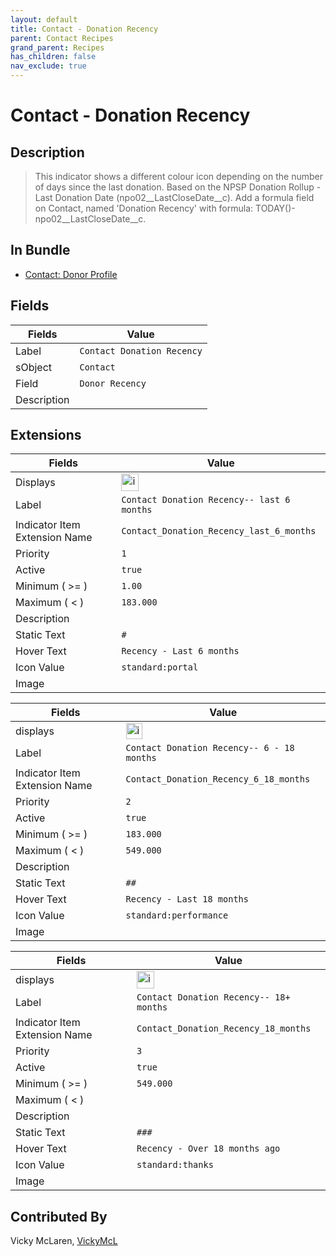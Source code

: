 ```yaml
---
layout: default
title: Contact - Donation Recency
parent: Contact Recipes
grand_parent: Recipes
has_children: false
nav_exclude: true
---
```


# Contact - Donation Recency

## Description

> This indicator shows a different colour icon depending on the number of days since the last donation. Based on the NPSP Donation Rollup - Last Donation Date (npo02__LastCloseDate__c). Add a formula field on Contact, named 'Donation Recency' with formula: TODAY()- npo02__LastCloseDate__c.  

## In Bundle
* [Contact: Donor Profile](../contact/bundle-contact-donor-profile.md)

## Fields
| Fields | Value | 
|-----------|-----------|
|Label|`Contact Donation Recency`|
|sObject|`Contact`|
|Field|`Donor Recency`|
|Description|


## Extensions

| Fields | Value |
|-----------|-----------|
|Displays|<img width="28" alt="image" src="https://user-images.githubusercontent.com/122455058/228932794-989ce0b4-7a2a-4f16-b6bd-6b210472c6ae.png">|
|Label|`Contact Donation Recency-- last 6 months`|
|Indicator Item Extension Name|`Contact_Donation_Recency_last_6_months`|
|Priority|`1`|
|Active|`true`|
|Minimum ( >= )|`1.00`|
|Maximum ( < )|`183.000`|
|Description|
|Static Text|`#`|
|Hover Text|`Recency - Last 6 months`|
|Icon Value|`standard:portal`|
|Image|



| Fields | Value |
|-----------|-----------|
|displays|<img width="26" alt="image" src="https://user-images.githubusercontent.com/122455058/228933769-7477bbc5-67a1-4ce5-b147-c1106bbc9f32.png">|
|Label|`Contact Donation Recency-- 6 - 18 months`|
|Indicator Item Extension Name|`Contact_Donation_Recency_6_18_months`|
|Priority|`2`|
|Active|`true`|
|Minimum ( >= )|`183.000`|
|Maximum ( < )|`549.000`|
|Description|
|Static Text|`##`
|Hover Text|`Recency - Last 18 months`|
|Icon Value|`standard:performance`
|Image|



| Fields | Value |
|-----------|-----------|
|displays|<img width="28" alt="image" src="https://user-images.githubusercontent.com/122455058/228934425-18d4eba7-25f6-491e-86f7-809501c687be.png">|
|Label|`Contact Donation Recency-- 18+ months`|
|Indicator Item Extension Name|`Contact_Donation_Recency_18_months`|
|Priority|`3`|
|Active|`true`|
|Minimum ( >= )|`549.000`|
|Maximum ( < )
|Description|
|Static Text|`###`
|Hover Text|`Recency - Over 18 months ago`|
|Icon Value|`standard:thanks`
|Image|

## Contributed By
Vicky McLaren, [VickyMcL](https://github.com/VickyMcL)